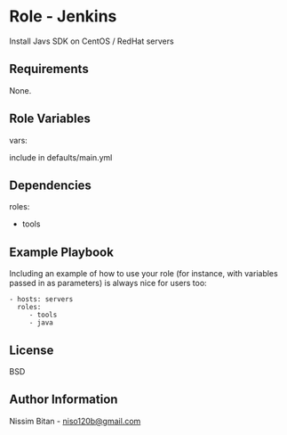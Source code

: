 Role - Jenkins
==============

Install Javs SDK on CentOS / RedHat servers

Requirements
------------

None.

Role Variables
--------------

vars:

include in defaults/main.yml

Dependencies
------------

roles:
- tools

Example Playbook
----------------

Including an example of how to use your role (for instance, with variables passed in as parameters) is always nice for users too:

    - hosts: servers
      roles:
         - tools
         - java

License
-------

BSD

Author Information
------------------

Nissim Bitan - niso120b@gmail.com
